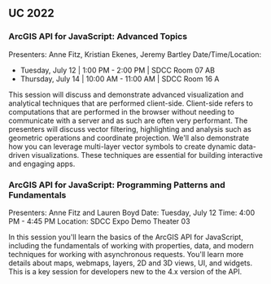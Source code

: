 ## UC 2022

### ArcGIS API for JavaScript: Advanced Topics
Presenters: Anne Fitz, Kristian Ekenes, Jeremy Bartley
Date/Time/Location: 
  - Tuesday, July 12 | 1:00 PM - 2:00 PM | SDCC Room 07 AB
  - Thursday, July 14 | 10:00 AM - 11:00 AM | SDCC Room 16 A

This session will discuss and demonstrate advanced visualization and analytical techniques that are performed client-side. Client-side refers to computations that are performed in the browser without needing to communicate with a server and as such are often very performant. The presenters will discuss vector filtering, highlighting and analysis such as geometric operations and coordinate projection. We'll also demonstrate how you can leverage multi-layer vector symbols to create dynamic data-driven visualizations. These techniques are essential for building interactive and engaging apps.

### ArcGIS API for JavaScript: Programming Patterns and Fundamentals
Presenters: Anne Fitz and Lauren Boyd
Date: Tuesday, July 12
Time: 4:00 PM - 4:45 PM
Location: SDCC Expo Demo Theater 03

In this session you'll learn the basics of the ArcGIS API for JavaScript, including the fundamentals of working with properties, data, and modern techniques for working with asynchronous requests. You'll learn more details about maps, webmaps, layers, 2D and 3D views, UI, and widgets. This is a key session for developers new to the 4.x version of the API.
